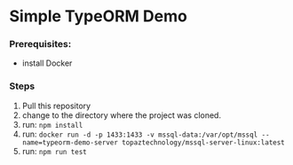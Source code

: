 Simple TypeORM Demo
===

### Prerequisites:  
* install Docker 

### Steps
1. Pull this repository
2. change to the directory where the project was cloned.
3. run: ```npm install```
4. run: ```docker run -d -p 1433:1433 -v mssql-data:/var/opt/mssql --name=typeorm-demo-server topaztechnology/mssql-server-linux:latest```
5. run: ```npm run test```
